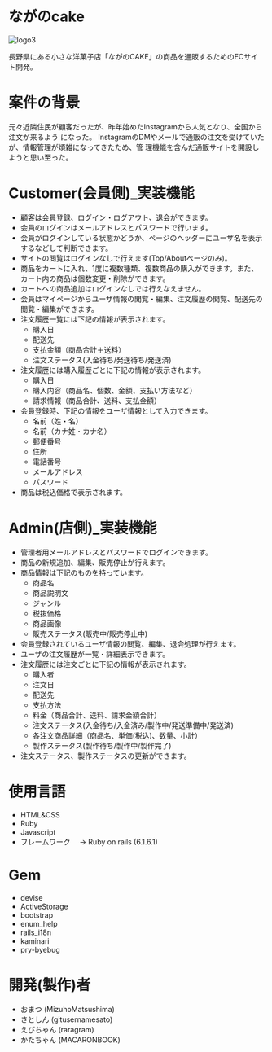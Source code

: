 # ながのcake

![logo3](https://user-images.githubusercontent.com/106646758/181181464-adcf1f72-1496-443b-bf41-a9c174d101f1.png)

長野県にある小さな洋菓子店「ながのCAKE」の商品を通販するためのECサイト開発。

# 案件の背景
元々近隣住民が顧客だったが、昨年始めたInstagramから人気となり、全国から注文が来るよう
になった。
InstagramのDMやメールで通販の注文を受けていたが、情報管理が煩雑になってきたため、管
理機能を含んだ通販サイトを開設しようと思い至った。

# Customer(会員側)_実装機能
* 顧客は会員登録、ログイン・ログアウト、退会ができます。
* 会員のログインはメールアドレスとパスワードで行います。
* 会員がログインしている状態かどうか、ページのヘッダーにユーザ名を表示するなどして判断できます。
* サイトの閲覧はログインなしで行えます(Top/Aboutページのみ)。
* 商品をカートに入れ、1度に複数種類、複数商品の購入ができます。また、カート内の商品は個数変更・削除ができます。
* カートへの商品追加はログインなしでは行えなえません。
* 会員はマイページからユーザ情報の閲覧・編集、注文履歴の閲覧、配送先の閲覧・編集ができます。
* 注文履歴一覧には下記の情報が表示されます。
  - 購入日
  - 配送先
  - 支払金額（商品合計＋送料）
  - 注文ステータス(入金待ち/発送待ち/発送済)
* 注文履歴には購入履歴ごとに下記の情報が表示されます。
  - 購入日
  - 購入内容（商品名、個数、金額、支払い方法など）
  - 請求情報（商品合計、送料、支払金額）
* 会員登録時、下記の情報をユーザ情報として入力できます。
  - 名前（姓・名）
  - 名前（カナ姓・カナ名）
  - 郵便番号
  - 住所
  - 電話番号
  - メールアドレス
  - パスワード
* 商品は税込価格で表示されます。

# Admin(店側)_実装機能
* 管理者用メールアドレスとパスワードでログインできます。
* 商品の新規追加、編集、販売停止が行えます。
* 商品情報は下記のものを持っています。
  - 商品名
  - 商品説明文
  - ジャンル
  - 税抜価格
  - 商品画像
  - 販売ステータス(販売中/販売停止中)
* 会員登録されているユーザ情報の閲覧、編集、退会処理が行えます。
* ユーザの注文履歴が一覧・詳細表示できます。
* 注文履歴には注文ごとに下記の情報が表示されます。
  - 購入者
  - 注文日
  - 配送先
  - 支払方法
  - 料金（商品合計、送料、請求金額合計）
  - 注文ステータス(入金待ち/入金済み/製作中/発送準備中/発送済)
  - 各注文商品詳細（商品名、単価(税込)、数量、小計）
  - 製作ステータス(製作待ち/製作中/製作完了)
* 注文ステータス、製作ステータスの更新ができます。
# 使用言語
* HTML&CSS
* Ruby
* Javascript
* フレームワーク
　→ Ruby on rails (6.1.6.1)

# Gem
* devise
* ActiveStorage
* bootstrap
* enum_help
* rails_i18n
* kaminari
* pry-byebug

# 開発(製作)者
* おまつ (MizuhoMatsushima)
* さとしん (gitusernamesato)
* えびちゃん (raragram)
* かたちゃん (MACARONBOOK)
